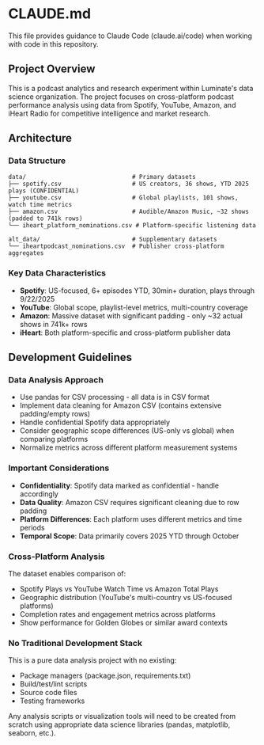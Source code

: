 # CLAUDE.md

This file provides guidance to Claude Code (claude.ai/code) when working with code in this repository.

## Project Overview

This is a podcast analytics and research experiment within Luminate's data science organization. The project focuses on cross-platform podcast performance analysis using data from Spotify, YouTube, Amazon, and iHeart Radio for competitive intelligence and market research.

## Architecture

### Data Structure
```
data/                              # Primary datasets
├── spotify.csv                    # US creators, 36 shows, YTD 2025 plays (CONFIDENTIAL)
├── youtube.csv                    # Global playlists, 101 shows, watch time metrics
├── amazon.csv                     # Audible/Amazon Music, ~32 shows (padded to 741k rows)
└── iheart_platform_nominations.csv # Platform-specific listening data

alt_data/                          # Supplementary datasets
└── iheartpodcast_nominations.csv  # Publisher cross-platform aggregates
```

### Key Data Characteristics
- **Spotify**: US-focused, 6+ episodes YTD, 30min+ duration, plays through 9/22/2025
- **YouTube**: Global scope, playlist-level metrics, multi-country coverage
- **Amazon**: Massive dataset with significant padding - only ~32 actual shows in 741k+ rows
- **iHeart**: Both platform-specific and cross-platform publisher data

## Development Guidelines

### Data Analysis Approach
- Use pandas for CSV processing - all data is in CSV format
- Implement data cleaning for Amazon CSV (contains extensive padding/empty rows)
- Handle confidential Spotify data appropriately
- Consider geographic scope differences (US-only vs global) when comparing platforms
- Normalize metrics across different platform measurement systems

### Important Considerations
- **Confidentiality**: Spotify data marked as confidential - handle accordingly
- **Data Quality**: Amazon CSV requires significant cleaning due to row padding
- **Platform Differences**: Each platform uses different metrics and time periods
- **Temporal Scope**: Data primarily covers 2025 YTD through October

### Cross-Platform Analysis
The dataset enables comparison of:
- Spotify Plays vs YouTube Watch Time vs Amazon Total Plays
- Geographic distribution (YouTube's multi-country vs US-focused platforms)
- Completion rates and engagement metrics across platforms
- Show performance for Golden Globes or similar award contexts

### No Traditional Development Stack
This is a pure data analysis project with no existing:
- Package managers (package.json, requirements.txt)
- Build/test/lint scripts
- Source code files
- Testing frameworks

Any analysis scripts or visualization tools will need to be created from scratch using appropriate data science libraries (pandas, matplotlib, seaborn, etc.).